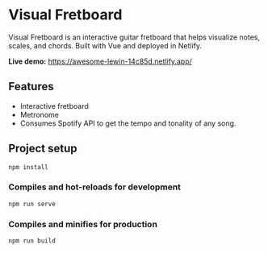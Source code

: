 # Visual Fretboard

Visual Fretboard is an interactive guitar fretboard that helps visualize notes, scales, and chords. Built with Vue and deployed in Netlify.

**Live demo:** https://awesome-lewin-14c85d.netlify.app/

## Features

* Interactive fretboard
* Metronome
* Consumes Spotify API to get the tempo and tonality of any song.

## Project setup
```
npm install
```

### Compiles and hot-reloads for development
```
npm run serve
```

### Compiles and minifies for production
```
npm run build
```
